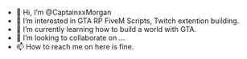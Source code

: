 - 👋 Hi, I’m @CaptainxxMorgan
- 👀 I’m interested in GTA RP FiveM Scripts, Twitch extention building.
- 🌱 I’m currently learning how to build a world with GTA.
- 💞️ I’m looking to collaborate on ...
- 📫 How to reach me on here is fine.

<!---
CaptainxxMorgan/CaptainxxMorgan is a ✨ special ✨ repository because its `README.md` (this file) appears on your GitHub profile.
You can click the Preview link to take a look at your changes.
--->
